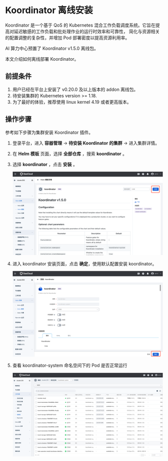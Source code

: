 # Koordinator 离线安装

Koordinator 是一个基于 QoS 的 Kubernetes 混合工作负载调度系统。它旨在提高对延迟敏感的工作负载和批处理作业的运行时效率和可靠性，
简化与资源相关的配置调整的复杂性，并增加 Pod 部署密度以提高资源利用率。

AI 算力中心预置了 Koordinator v1.5.0 离线包。 

本文介绍如何离线部署 Koordinator。

## 前提条件

1. 用户已经在平台上安装了 v0.20.0 及以上版本的 addon 离线包。
2. 待安装集群的 Kubernetes version >= 1.18.
3. 为了最好的体验，推荐使用 linux kernel 4.19 或者更高版本。

## 操作步骤

参考如下步骤为集群安装 Koordinator 插件。

1. 登录平台，进入 __容器管理__ -> __待安装 Koordinator 的集群__ -> 进入集群详情。

2. 在 __Helm 模板__ 页面，选择 __全部仓库__ ，搜索 __koordinator__ 。

3. 选择 __koordinator__ ，点击 __安装__ 。

    ![点击安装](../images/koordinator_helm.png)

4. 进入 koordinator 安装页面，点击 __确定__，使用默认配置安装 koordinator。

    ![使用默认配置](../images/koordinator_install.png)

5. 查看 koordinator-system 命名空间下的 Pod 是否正常运行

    ![查看Pod](../images/koordinator_system_pod.png)
